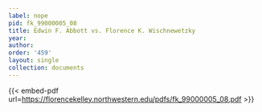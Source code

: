 ```yaml
---
label: nope
pid: fk_99000005_08
title: Edwin F. Abbott vs. Florence K. Wischnewetzky
year:
author:
order: '459'
layout: single
collection: documents
---
```



{{< embed-pdf url=https://florencekelley.northwestern.edu/pdfs/fk_99000005_08.pdf >}}